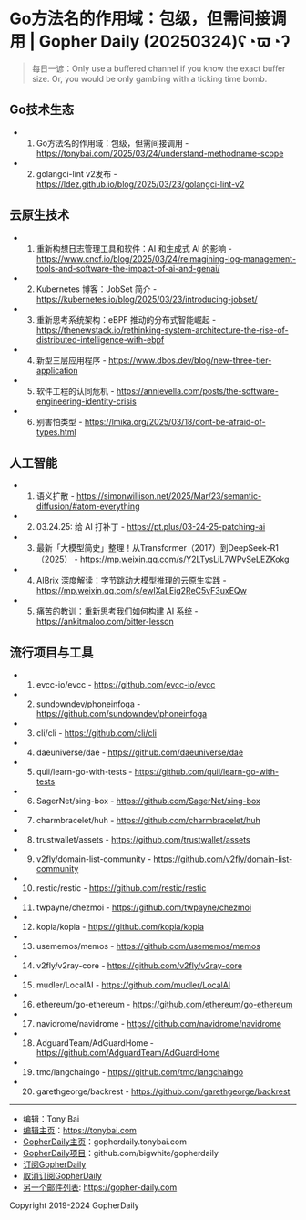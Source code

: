 # Go方法名的作用域：包级，但需间接调用 | Gopher Daily (20250324)ʕ◔ϖ◔ʔ

>每日一谚：Only use a buffered channel if you know the exact buffer size. Or, you would be only gambling with a ticking time bomb.

## Go技术生态


- 1. Go方法名的作用域：包级，但需间接调用 - https://tonybai.com/2025/03/24/understand-methodname-scope

- 2. golangci-lint v2发布 - https://ldez.github.io/blog/2025/03/23/golangci-lint-v2


## 云原生技术


- 1. 重新构想日志管理工具和软件：AI 和生成式 AI 的影响 - https://www.cncf.io/blog/2025/03/24/reimagining-log-management-tools-and-software-the-impact-of-ai-and-genai/

- 2. Kubernetes 博客：JobSet 简介 - https://kubernetes.io/blog/2025/03/23/introducing-jobset/

- 3. 重新思考系统架构：eBPF 推动的分布式智能崛起 - https://thenewstack.io/rethinking-system-architecture-the-rise-of-distributed-intelligence-with-ebpf

- 4. 新型三层应用程序 - https://www.dbos.dev/blog/new-three-tier-application

- 5. 软件工程的认同危机 - https://annievella.com/posts/the-software-engineering-identity-crisis

- 6. 别害怕类型 - https://lmika.org/2025/03/18/dont-be-afraid-of-types.html


## 人工智能


- 1. 语义扩散 - https://simonwillison.net/2025/Mar/23/semantic-diffusion/#atom-everything

- 2. 03.24.25: 给 AI 打补丁 - https://pt.plus/03-24-25-patching-ai

- 3. 最新「大模型简史」整理！从Transformer（2017）到DeepSeek-R1（2025） - https://mp.weixin.qq.com/s/Y2LTysLiL7WPvSeLEZKokg

- 4. AIBrix 深度解读：字节跳动大模型推理的云原生实践 - https://mp.weixin.qq.com/s/ewlXaLEig2ReC5vF3uxEQw

- 5. 痛苦的教训：重新思考我们如何构建 AI 系统 - https://ankitmaloo.com/bitter-lesson


## 流行项目与工具


- 1. evcc-io/evcc - https://github.com/evcc-io/evcc

- 2. sundowndev/phoneinfoga - https://github.com/sundowndev/phoneinfoga

- 3. cli/cli - https://github.com/cli/cli

- 4. daeuniverse/dae - https://github.com/daeuniverse/dae

- 5. quii/learn-go-with-tests - https://github.com/quii/learn-go-with-tests

- 6. SagerNet/sing-box - https://github.com/SagerNet/sing-box

- 7. charmbracelet/huh - https://github.com/charmbracelet/huh

- 8. trustwallet/assets - https://github.com/trustwallet/assets

- 9. v2fly/domain-list-community - https://github.com/v2fly/domain-list-community

- 10. restic/restic - https://github.com/restic/restic

- 11. twpayne/chezmoi - https://github.com/twpayne/chezmoi

- 12. kopia/kopia - https://github.com/kopia/kopia

- 13. usememos/memos - https://github.com/usememos/memos

- 14. v2fly/v2ray-core - https://github.com/v2fly/v2ray-core

- 15. mudler/LocalAI - https://github.com/mudler/LocalAI

- 16. ethereum/go-ethereum - https://github.com/ethereum/go-ethereum

- 17. navidrome/navidrome - https://github.com/navidrome/navidrome

- 18. AdguardTeam/AdGuardHome - https://github.com/AdguardTeam/AdGuardHome

- 19. tmc/langchaingo - https://github.com/tmc/langchaingo

- 20. garethgeorge/backrest - https://github.com/garethgeorge/backrest


----

- 编辑：Tony Bai
- [编辑主页](https://tonybai.com)：https://tonybai.com
- [GopherDaily主页](https://gopherdaily.tonybai.com)：gopherdaily.tonybai.com
- [GopherDaily项目](https://github.com/bigwhite/gopherdaily)：github.com/bigwhite/gopherdaily
- [订阅GopherDaily](https://gopherdaily.tonybai.com/subscribe)
- [取消订阅GopherDaily](https://gopherdaily.tonybai.com/unsubscribe)
- [另一个邮件列表](https://gopher-daily.com): https://gopher-daily.com

Copyright 2019-2024 GopherDaily
